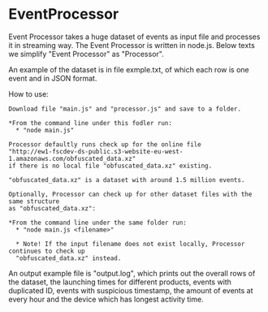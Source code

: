 # EventProcessor
Event Processor takes a huge dataset of events as input file and processes it in streaming way. The Event Processor is written in node.js. Below texts we simplify "Event Processor" as "Processor".

An example of the dataset is in file exmple.txt, of which each row is one event and in JSON format. 

How to use:
  
    Download file "main.js" and "processor.js" and save to a folder.
    
    *From the command line under this fodler run: 
      * "node main.js"
    
    Processor defaultly runs check up for the online file 
    "http://ew1-fscdev-ds-public.s3-website-eu-west-1.amazonaws.com/obfuscated_data.xz" 
    if there is no local file "obfuscated_data.xz" existing. 
    
    "obfuscated_data.xz" is a dataset with around 1.5 million events.
    
    Optionally, Processor can check up for other dataset files with the same structure
    as "obfuscated_data.xz":
    
    *From the command line under the same folder run:
      * "node main.js <filename>"
      
      * Note! If the input filename does not exist locally, Processor continues to check up 
      "obfuscated_data.xz" instead.
      

An output example file is "output.log", which prints out the overall rows of the dataset, the launching times for different products, events with duplicated ID, events with suspicious timestamp, the amount of events at every hour and the device which has longest activity time. 

  
  
